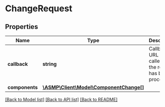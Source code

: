 # ChangeRequest

## Properties
Name | Type | Description | Notes
------------ | ------------- | ------------- | -------------
**callback** | **string** | Callback URL being called once the request has been processed | [optional] 
**components** | [**\ASMP\Client\Model\ComponentChange[]**](ComponentChange.md) |  | 

[[Back to Model list]](../README.md#documentation-for-models) [[Back to API list]](../README.md#documentation-for-api-endpoints) [[Back to README]](../README.md)

